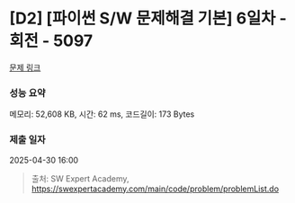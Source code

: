 # [D2] [파이썬 S/W 문제해결 기본] 6일차 - 회전 - 5097 

[문제 링크](https://swexpertacademy.com/main/code/problem/problemDetail.do?contestProbId=AWTVjgHKbn8DFAVT) 

### 성능 요약

메모리: 52,608 KB, 시간: 62 ms, 코드길이: 173 Bytes

### 제출 일자

2025-04-30 16:00



> 출처: SW Expert Academy, https://swexpertacademy.com/main/code/problem/problemList.do